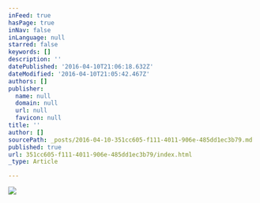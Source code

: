 ```yaml
---
inFeed: true
hasPage: true
inNav: false
inLanguage: null
starred: false
keywords: []
description: ''
datePublished: '2016-04-10T21:06:18.632Z'
dateModified: '2016-04-10T21:05:42.467Z'
authors: []
publisher:
  name: null
  domain: null
  url: null
  favicon: null
title: ''
author: []
sourcePath: _posts/2016-04-10-351cc605-f111-4011-906e-485dd1ec3b79.md
published: true
url: 351cc605-f111-4011-906e-485dd1ec3b79/index.html
_type: Article

---
```

![](https://the-grid-user-content.s3-us-west-2.amazonaws.com/b1217438-766c-4664-b562-943734c746a8.png)